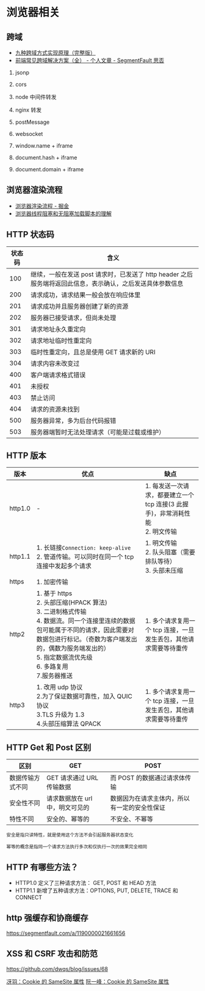 <!--
 * @Author       : HyFun
 * @Date         : 2021-07-22 22:26:31
 * @Description  :
 * @LastEditors  : HyFun
 * @LastEditTime : 2021-09-02 16:39:09
-->

# 浏览器相关

## 跨域

- [九种跨域方式实现原理（完整版）](https://juejin.cn/post/6844903767226351623)
- [前端常见跨域解决方案（全） - 个人文章 - SegmentFault 思否](https://segmentfault.com/a/1190000011145364?utm_medium=referral&utm_source=tuicool)

1. jsonp

2. cors

3. node 中间件转发

4. nginx 转发

5. postMessage

6. websocket

7. window.name + iframe

8. document.hash + iframe

9. document.domain + iframe

## 浏览器渲染流程

- [浏览器渲染流程 - 掘金](https://juejin.im/post/5dcbbbbd6fb9a0606a206c14)
- [浏览器线程阻塞和无阻塞加载脚本的理解](https://segmentfault.com/a/1190000006143086)

## HTTP 状态码

| 状态码 | 含义                                                                                                      |
| ------ | --------------------------------------------------------------------------------------------------------- |
| 100    | 继续，一般在发送 post 请求时，已发送了 http header 之后服务端将返回此信息，表示确认，之后发送具体参数信息 |
| 200    | 请求成功，请求结果一般会放在响应体里                                                                      |
| 201    | 请求成功并且服务器创建了新的资源                                                                          |
| 202    | 服务器已接受请求，但尚未处理                                                                              |
| 301    | 请求地址永久重定向                                                                                        |
| 302    | 请求地址临时性重定向                                                                                      |
| 303    | 临时性重定向，且总是使用 GET 请求新的 URI                                                                 |
| 304    | 请求内容未改变过                                                                                          |
| 400    | 客户端请求格式错误                                                                                        |
| 401    | 未授权                                                                                                    |
| 403    | 禁止访问                                                                                                  |
| 404    | 请求的资源未找到                                                                                          |
| 500    | 服务器异常，多为后台代码报错                                                                              |
| 503    | 服务器端暂时无法处理请求（可能是过载或维护）                                                              |

## HTTP 版本

| 版本    | 优点                                                                                                                                                                                                                                                | 缺点                                                                             |
| ------- | --------------------------------------------------------------------------------------------------------------------------------------------------------------------------------------------------------------------------------------------------- | -------------------------------------------------------------------------------- |
| http1.0 | -                                                                                                                                                                                                                                                   | 1. 每发送一次请求，都要建立一个 tcp 连接(3 此握手)，非常消耗性能<br> 2. 明文传输 |
| http1.1 | 1. 长链接`Connection: keep-alive`<br>2. 管道传输。可以同时在同一个 tcp 连接中发起多个请求                                                                                                                                                           | 1. 明文传输<br>2. 队头阻塞（需要排队等待）<br>3. 头部未压缩                      |
| https   | 1. 加密传输                                                                                                                                                                                                                                         |                                                                                  |
| http2   | 1. 基于 https<br>2. 头部压缩(HPACK 算法) <br>3. 二进制格式传输<br>4. 数据流。同一个连接里连续的数据包可能属于不同的请求，因此需要对数据包进行标记。（奇数为客户端发出的，偶数为服务端发出的）<br>5. 指定数据流优先级<br>6. 多路复用<br>7.服务器推送 | 1. 多个请求复用一个 tcp 连接，一旦发生丢包，其他请求需要等待重传                 |
| http3   | 1. 改用 udp 协议<br>2.为了保证数据可靠性，加入 QUIC 协议<br>3.TLS 升级为 1.3<br>4.头部压缩算法 QPACK                                                                                                                                                | 1. 多个请求复用一个 tcp 连接，一旦发生丢包，其他请求需要等待重传                 |

## HTTP Get 和 Post 区别

| 区别             | GET                             | POST                                         |
| ---------------- | ------------------------------- | -------------------------------------------- |
| 数据传输方式不同 | GET 请求通过 URL 传输数据       | 而 POST 的数据通过请求体传输                 |
| 安全性不同       | 请求数据放在 url 中，明文可见的 | 数据因为在请求主体内，所以有一定的安全性保证 |
| 特性不同         | 安全的、幂等的                  | 不安全、不幂等                               |

`安全是指只读特性，就是使用这个方法不会引起服务器状态变化`

`幂等的概念是指同一个请求方法执行多次和仅执行一次的效果完全相同`

## HTTP 有哪些方法？

- HTTP1.0 定义了三种请求方法： GET, POST 和 HEAD 方法
- HTTP1.1 新增了五种请求方法：OPTIONS, PUT, DELETE, TRACE 和 CONNECT

## http 强缓存和协商缓存

https://segmentfault.com/a/1190000021661656

## XSS 和 CSRF 攻击和防范

https://github.com/dwqs/blog/issues/68

[冴羽：Cookie 的 SameSite 属性](https://zhuanlan.zhihu.com/p/114093227)
[阮一峰：Cookie 的 SameSite 属性](https://www.ruanyifeng.com/blog/2019/09/cookie-samesite.html)
